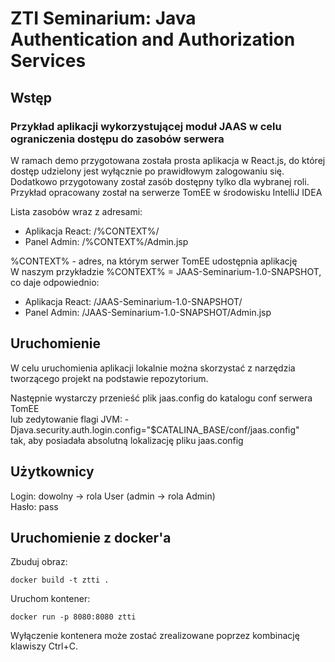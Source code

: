 # ZTI Seminarium: Java Authentication and Authorization Services

## Wstęp

### Przykład aplikacji wykorzystującej moduł JAAS w celu ograniczenia dostępu do zasobów serwera

W ramach demo przygotowana została prosta aplikacja w React.js, do której dostęp udzielony jest wyłącznie po prawidłowym zalogowaniu się. \
Dodatkowo przygotowany został zasób dostępny tylko dla wybranej roli. \
Przykład opracowany został na serwerze TomEE w środowisku IntelliJ IDEA

Lista zasobów wraz z adresami:

- Aplikacja React: /%CONTEXT%/
- Panel Admin: /%CONTEXT%/Admin.jsp

%CONTEXT% - adres, na którym serwer TomEE udostępnia aplikację \
W naszym przykładzie %CONTEXT% = JAAS-Seminarium-1.0-SNAPSHOT, co daje odpowiednio:

- Aplikacja React: /JAAS-Seminarium-1.0-SNAPSHOT/
- Panel Admin: /JAAS-Seminarium-1.0-SNAPSHOT/Admin.jsp

## Uruchomienie

W celu uruchomienia aplikacji lokalnie można skorzystać z narzędzia tworzącego projekt na podstawie repozytorium.

Następnie wystarczy przenieść plik jaas.config do katalogu conf serwera TomEE \
lub zedytowanie flagi JVM:
-Djava.security.auth.login.config="$CATALINA_BASE/conf/jaas.config" \
tak, aby posiadała absolutną lokalizację pliku jaas.config

## Użytkownicy

Login: dowolny -> rola User (admin -> rola Admin) \
Hasło: pass

## Uruchomienie z docker'a

Zbuduj obraz:
```
docker build -t ztti .
```

Uruchom kontener:
```
docker run -p 8080:8080 ztti
```

Wyłączenie kontenera może zostać zrealizowane poprzez kombinację klawiszy Ctrl+C.